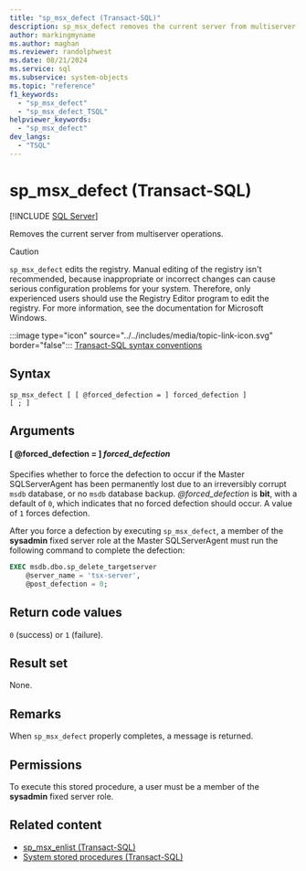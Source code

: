 ```yaml
---
title: "sp_msx_defect (Transact-SQL)"
description: sp_msx_defect removes the current server from multiserver operations.
author: markingmyname
ms.author: maghan
ms.reviewer: randolphwest
ms.date: 08/21/2024
ms.service: sql
ms.subservice: system-objects
ms.topic: "reference"
f1_keywords:
  - "sp_msx_defect"
  - "sp_msx_defect_TSQL"
helpviewer_keywords:
  - "sp_msx_defect"
dev_langs:
  - "TSQL"
---
```

# sp_msx_defect (Transact-SQL)

[!INCLUDE [SQL Server](../../includes/applies-to-version/sqlserver.md)]

Removes the current server from multiserver operations.

> [!CAUTION]  
> `sp_msx_defect` edits the registry. Manual editing of the registry isn't recommended, because inappropriate or incorrect changes can cause serious configuration problems for your system. Therefore, only experienced users should use the Registry Editor program to edit the registry. For more information, see the documentation for Microsoft Windows.

:::image type="icon" source="../../includes/media/topic-link-icon.svg" border="false"::: [Transact-SQL syntax conventions](../../t-sql/language-elements/transact-sql-syntax-conventions-transact-sql.md)

## Syntax

```syntaxsql
sp_msx_defect [ [ @forced_defection = ] forced_defection ]
[ ; ]
```

## Arguments

#### [ @forced_defection = ] *forced_defection*

Specifies whether to force the defection to occur if the Master SQLServerAgent has been permanently lost due to an irreversibly corrupt `msdb` database, or no `msdb` database backup. *@forced_defection* is **bit**, with a default of `0`, which indicates that no forced defection should occur. A value of `1` forces defection.

After you force a defection by executing `sp_msx_defect`, a member of the **sysadmin** fixed server role at the Master SQLServerAgent must run the following command to complete the defection:

```sql
EXEC msdb.dbo.sp_delete_targetserver
    @server_name = 'tsx-server',
    @post_defection = 0;
```

## Return code values

`0` (success) or `1` (failure).

## Result set

None.

## Remarks

When `sp_msx_defect` properly completes, a message is returned.

## Permissions

To execute this stored procedure, a user must be a member of the **sysadmin** fixed server role.

## Related content

- [sp_msx_enlist (Transact-SQL)](sp-msx-enlist-transact-sql.md)
- [System stored procedures (Transact-SQL)](system-stored-procedures-transact-sql.md)
